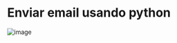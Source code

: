 # Enviar email usando python

![image](https://github.com/SelmaCantelli/Enviar-email-usando-python/assets/77678430/64a0f073-07af-45ec-933b-9b5aea857d8b)



